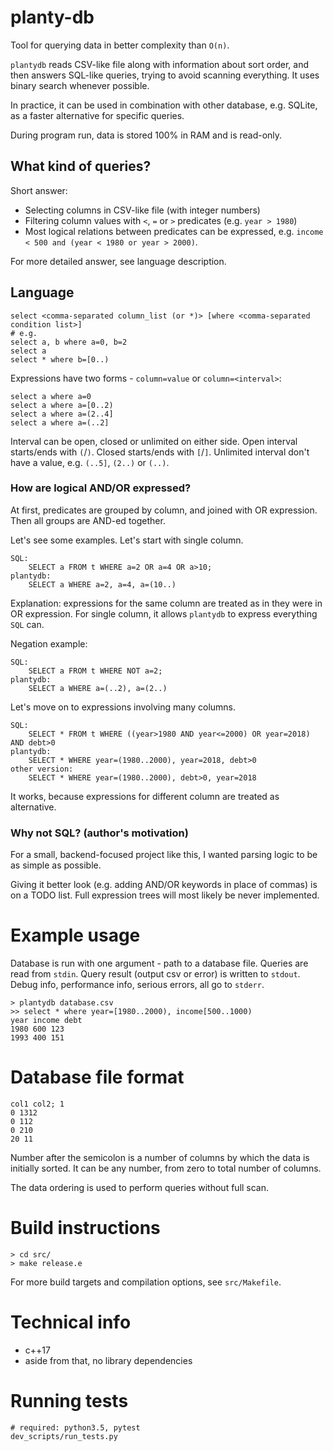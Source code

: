 # planty-db

Tool for querying data in better complexity than `O(n)`.

`plantydb` reads CSV-like file along with information about sort order, and then answers SQL-like queries, trying to avoid scanning everything. It uses binary search whenever possible.

In practice, it can be used in combination with other database, e.g. SQLite, as a faster alternative for specific queries.

During program run, data is stored 100% in RAM and is read-only.

## What kind of queries?

Short answer:
- Selecting columns in CSV-like file (with integer numbers)
- Filtering column values with `<`, `=` or `>` predicates (e.g. `year > 1980`)
- Most logical relations between predicates can be expressed, e.g. `income < 500 and (year < 1980 or year > 2000)`.

For more detailed answer, see language description.

## Language

    select <comma-separated column_list (or *)> [where <comma-separated condition list>]
    # e.g.
    select a, b where a=0, b=2
    select a
    select * where b=[0..)

Expressions have two forms - `column=value` or `column=<interval>`:

    select a where a=0
    select a where a=[0..2)
    select a where a=(2..4]
    select a where a=(..2]

Interval can be open, closed or unlimited on either side. Open interval starts/ends with `(`/`)`. Closed starts/ends with `[`/`]`. Unlimited interval don't have a value, e.g. `(..5]`, `(2..)` or `(..)`.

### How are logical AND/OR expressed?

At first, predicates are grouped by column, and joined with OR expression. Then all groups are AND-ed together.

Let's see some examples. Let's start with single column.

    SQL:
        SELECT a FROM t WHERE a=2 OR a=4 OR a>10;
    plantydb:
        SELECT a WHERE a=2, a=4, a=(10..)
 
Explanation: expressions for the same column are treated as in they were in OR expression.
For single column, it allows `plantydb` to express everything `SQL` can.

Negation example:

    SQL:
        SELECT a FROM t WHERE NOT a=2;
    plantydb:
        SELECT a WHERE a=(..2), a=(2..)

Let's move on to expressions involving many columns.

    SQL:
        SELECT * FROM t WHERE ((year>1980 AND year<=2000) OR year=2018) AND debt>0
    plantydb:
        SELECT * WHERE year=(1980..2000), year=2018, debt>0
    other version:
        SELECT * WHERE year=(1980..2000), debt>0, year=2018

It works, because expressions for different column are treated as alternative.

### Why not SQL? (author's motivation)

For a small, backend-focused project like this, I wanted parsing logic to be as simple as possible.

Giving it better look
(e.g. adding AND/OR keywords in place of commas) is on a TODO list. Full expression trees will most likely
be never implemented.


# Example usage
Database is run with one argument - path to a database file. Queries are read from `stdin`. Query result (output csv or error) is written to `stdout`. Debug info, performance info, serious errors, all go to `stderr`. 


    > plantydb database.csv
    >> select * where year=[1980..2000), income[500..1000)
    year income debt
    1980 600 123
    1993 400 151

# Database file format
    col1 col2; 1
    0 1312
    0 112
    0 210
    20 11

Number after the semicolon is a number of columns by which the data is initially sorted. It can be any number, from zero to total number of columns.

The data ordering is used to perform queries without full scan.

# Build instructions
    > cd src/
    > make release.e

For more build targets and compilation options, see `src/Makefile`.

# Technical info
- c++17
- aside from that, no library dependencies

# Running tests
    # required: python3.5, pytest
    dev_scripts/run_tests.py
